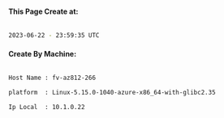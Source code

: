 
   
#### This Page Create at:

```bash

2023-06-22 - 23:59:35 UTC

```

#### Create By Machine:

```bash

Host Name : fv-az812-266

platform  : Linux-5.15.0-1040-azure-x86_64-with-glibc2.35

Ip Local  : 10.1.0.22

```


